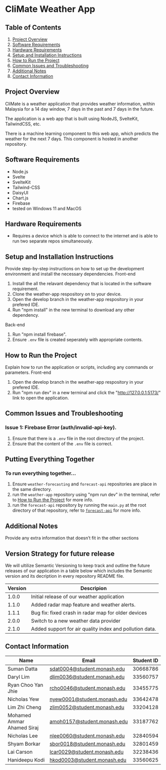 # CliMate Weather App

## Table of Contents

1. [Project Overview](#project-overview)
2. [Software Requirements](#software-requirements)
3. [Hardware Requirements](#hardware-requirements)
4. [Setup and Installation Instructions](#setup-and-installation-instructions)
5. [How to Run the Project](#how-to-run-the-project)
6. [Common Issues and Troubleshooting](#common-issues-and-troubleshooting)
7. [Additional Notes](#additional-notes)
8. [Contact Information](#contact-information)

## Project Overview

CliMate is a weather application that provides weather information, within Malaysia for a 14 day window, 7 days in the past and 7 days in the future.

The application is a web app that is built using NodeJS, SvelteKit, TailwindCSS, etc.

There is a machine learning component to this web app, which predicts the weather for the next 7 days. This component is hosted in another repository.

## Software Requirements

- Node.js
- Svelte
- SvelteKit
- Tailwind-CSS
- DaisyUI
- Chart.js
- Firebase
- tested on Windows 11 and MacOS

## Hardware Requirements

- Requires a device which is able to connect to the internet and is able to run two separate repos simultaneously.

## Setup and Installation Instructions

Provide step-by-step instructions on how to set up the development environment and install the necessary dependencies.
Front-end

1. Install the all the relavant dependency that is located in the software requirement.
2. Clone the weather-app respository on to your device.
3. Open the develop branch in the weather-app respository in your prefered IDE.
4. Run "npm install" in the new terminal to download any other dependency.

Back-end 
1. Run "npm install firebase". 
2. Ensure `.env` file is created seperately with appropriate contents.

## How to Run the Project

Explain how to run the application or scripts, including any commands or parameters.
Front-end

1. Open the develop branch in the weather-app respository in your prefered IDE.
2. Run "npm run dev" in a new terminal and click the "http://127.0.0.1:5173/" link to open the application.

## Common Issues and Troubleshooting

### Issue 1: Firebase Error (auth/invalid-api-key).

1. Ensure that there is a `.env` file in the root directory of the project.
2. Ensure that the content of the `.env` file is correct.

## Putting Everything Together

### To run everything together...

1. Ensure `weather-forecasting` and `forecast-api` repositories are place in the same directory.
2. run the `weather-app` repository using "npm run dev" in the terminal, refer to [How to Run the Project](#how-to-run-the-project) for more info.
3. run the `forecast-api` repository by running the `main.py` at the root directory of that repository, refer to [`forecast-api`](https://github.com/FIT3170-Weather/forecast-api) for more info.

## Additional Notes

Provide any extra information that doesn’t fit in the other sections

## Version Strategy for future release

We will ultilize Semantic Versioning to keep track and outline the future releases of our application in a table below which includes the Semantic version and its decription 
in every repository README file.

| Version             | Descripion                                               |
| --------------------| -------------------------------------------------------- | 
|  1.0.0              | Initial release of our weather application               | 
|  1.1.0              | Added radar map feature and weather alerts.              | 
|  1.1.1              | Bug fix: fixed crash in radar map for older devices      | 
|  2.0.0              |  Switch to a new weather data provider                   | 
|  2.1.0              |  Added support for air quality index and pollution data. | 



## Contact Information

| Name                       | Email                       | Student ID |
| -------------------------- | --------------------------- | ---------- |
| Suman Datta                | sdat0004@student.monash.edu | 30668786   |
| Daryl Lim                  | dlim0036@student.monash.edu | 33560757   |
| Ryan Choo Yan Jhie         | rcho0046@student.monash.edu | 33455775   |
| Nicholas Yew               | nyew0001@student.monash.edu | 33642478   |
| Lim Zhi Cheng              | zlim0052@student.monash.edu | 33204128   |
| Mohamed Ammar Ahamed Siraj | amoh0157@student.monash.edu | 33187762   |
| Nicholas Lee               | nlee0060@student.monash.edu | 32840594   |
| Shyam Borkar               | sbor0018@student.monash.edu | 32801459   |
| Lai Carson                 | lcar0029@student.monash.edu | 32238436   |
| Hanideepu Kodi             | hkod0003@student.monash.edu | 33560625   |
